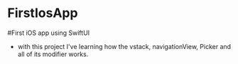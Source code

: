 # FirstIosApp

#First iOS app using SwiftUI
 - with this project I've learning how the vstack, navigationView, Picker and all of its modifier works.
